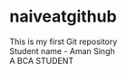 # naiveatgithub
This is my first Git repository
<br>
Student name - Aman Singh 
<br>
 A BCA STUDENT
